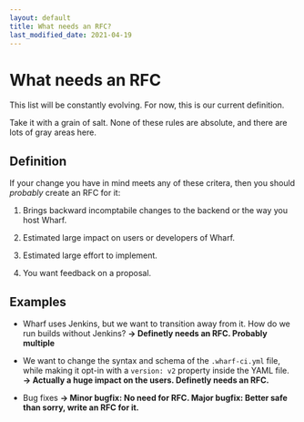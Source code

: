 ```yaml
---
layout: default
title: What needs an RFC?
last_modified_date: 2021-04-19
---
```


# What needs an RFC

This list will be constantly evolving. For now, this is our current definition.

Take it with a grain of salt. None of these rules are absolute, and there are
lots of gray areas here.

## Definition

If your change you have in mind meets any of these critera, then you should
*probably* create an RFC for it:

1. Brings backward incomptabile changes to the backend or the way you host
   Wharf.

2. Estimated large impact on users or developers of Wharf.

3. Estimated large effort to implement.

4. You want feedback on a proposal.

## Examples

- Wharf uses Jenkins, but we want to transition away from it. How do we run
  builds without Jenkins? **&rarr; Definetly needs an RFC. Probably multiple**

- We want to change the syntax and schema of the `.wharf-ci.yml` file, while
  making it opt-in with a `version: v2` property inside the YAML file.
  **&rarr; Actually a huge impact on the users. Definetly needs an RFC.**

- Bug fixes **&rarr; Minor bugfix: No need for RFC. Major bugfix: Better safe
  than sorry, write an RFC for it.**
